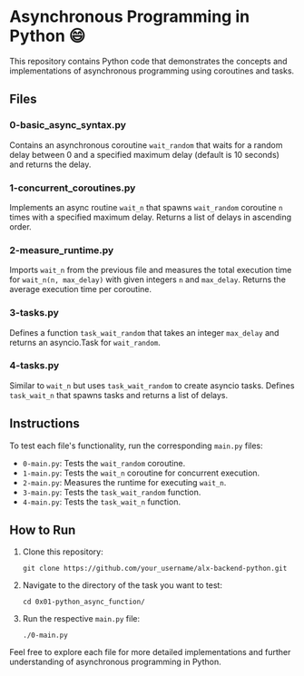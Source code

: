 # Asynchronous Programming in Python :smile:

This repository contains Python code that demonstrates the concepts and implementations of asynchronous programming using coroutines and tasks.

## Files

### 0-basic_async_syntax.py

Contains an asynchronous coroutine `wait_random` that waits for a random delay between 0 and a specified maximum delay (default is 10 seconds) and returns the delay.

### 1-concurrent_coroutines.py

Implements an async routine `wait_n` that spawns `wait_random` coroutine `n` times with a specified maximum delay. Returns a list of delays in ascending order.

### 2-measure_runtime.py

Imports `wait_n` from the previous file and measures the total execution time for `wait_n(n, max_delay)` with given integers `n` and `max_delay`. Returns the average execution time per coroutine.

### 3-tasks.py

Defines a function `task_wait_random` that takes an integer `max_delay` and returns an asyncio.Task for `wait_random`.

### 4-tasks.py

Similar to `wait_n` but uses `task_wait_random` to create asyncio tasks. Defines `task_wait_n` that spawns tasks and returns a list of delays.

## Instructions

To test each file's functionality, run the corresponding `main.py` files:

- `0-main.py`: Tests the `wait_random` coroutine.
- `1-main.py`: Tests the `wait_n` coroutine for concurrent execution.
- `2-main.py`: Measures the runtime for executing `wait_n`.
- `3-main.py`: Tests the `task_wait_random` function.
- `4-main.py`: Tests the `task_wait_n` function.

## How to Run

1. Clone this repository:

    ```
    git clone https://github.com/your_username/alx-backend-python.git
    ```

2. Navigate to the directory of the task you want to test:

    ```
    cd 0x01-python_async_function/
    ```

3. Run the respective `main.py` file:

    ```
    ./0-main.py
    ```

Feel free to explore each file for more detailed implementations and further understanding of asynchronous programming in Python.
```
